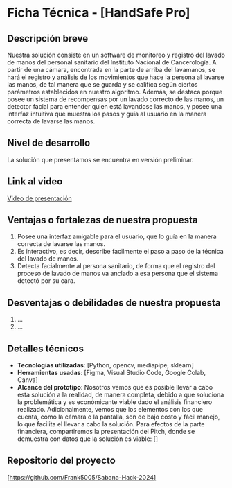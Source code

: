 # Ficha Técnica - [HandSafe Pro]

## Descripción breve
Nuestra solución consiste en un software de monitoreo y registro del lavado de manos del personal sanitario del Instituto Nacional de Cancerología. A partir de una cámara, encontrada en la
parte de arriba del lavamanos, se hará el registro y análisis de los movimientos que hace la persona al lavarse las manos, de tal manera que se guarda y se califica según ciertos parámetros
establecidos en nuestro algoritmo. Además, se destaca porque posee un sistema de recompensas por un lavado correcto de las manos, un detector facial para entender quien está lavandose las 
manos, y posee una interfaz intuitiva que muestra los pasos y guía al usuario en la manera correcta de lavarse las manos.

## Nivel de desarrollo
La solución que presentamos se encuentra en versión preliminar.

## Link al video
[Video de presentación](URL)

## Ventajas o fortalezas de nuestra propuesta
1. Posee una interfaz amigable para el usuario, que lo guía en la manera correcta de lavarse las manos.
2. Es interactivo, es decir, describe facilmente el paso a paso de la técnica del lavado de manos.
3. Detecta facialmente al persona sanitario, de forma que el registro del proceso de lavado de manos va anclado a esa persona que el sistema detectó por su cara.

## Desventajas o debilidades de nuestra propuesta
1. ...
2. ...

## Detalles técnicos
- **Tecnologías utilizadas**: [Python, opencv, mediapipe, sklearn]
- **Herramientas usadas**: [Figma, Visual Studio Code, Google Colab, Canva]
- **Alcance del prototipo**:
  Nosotros vemos que es posible llevar a cabo esta solución a la realidad, de manera completa, debido a que soluciona la problemática y es económicante viable dado el análisis financiero
  realizado. Adicionalmente, vemos que los elementos con los que cuenta, como la cámara o la pantalla, son de bajo costo y fácil manejo, lo que facilita el llevar a cabo la solución. Para
  efectos de la parte financiera, compartiremos la presentación del Pitch, donde se demuestra con datos que la solución es viable:
[]

## Repositorio del proyecto
[https://github.com/Frank5005/Sabana-Hack-2024]
